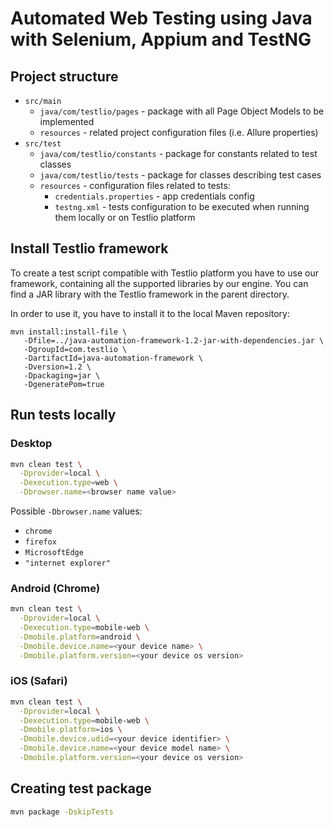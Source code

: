 # Automated Web Testing using Java with Selenium, Appium and TestNG

## Project structure
- `src/main`
  - `java/com/testlio/pages` - package with all Page Object Models to be implemented
  - `resources` - related project configuration files (i.e. Allure properties)
- `src/test`
  - `java/com/testlio/constants` - package for constants related to test classes
  - `java/com/testlio/tests` - package for classes describing test cases
  - `resources` - configuration files related to tests:
    - `credentials.properties` - app credentials config
    - `testng.xml` -  tests configuration to be executed when running them locally or on Testlio platform

## Install Testlio framework
To create a test script compatible with Testlio platform you have to use our framework, containing all the supported libraries by our engine. You can find a JAR library with the Testlio framework in the parent directory.

In order to use it, you have to install it to the local Maven repository:
```shell
mvn install:install-file \
   -Dfile=../java-automation-framework-1.2-jar-with-dependencies.jar \
   -DgroupId=com.testlio \
   -DartifactId=java-automation-framework \
   -Dversion=1.2 \
   -Dpackaging=jar \
   -DgeneratePom=true
```

## Run tests locally

### Desktop
```bash 
mvn clean test \
  -Dprovider=local \
  -Dexecution.type=web \
  -Dbrowser.name=<browser name value>
```

Possible `-Dbrowser.name` values:
 - `chrome`
 - `firefox`
 - `MicrosoftEdge`
 - `"internet explorer"`

### Android (Chrome)
```bash 
mvn clean test \
  -Dprovider=local \
  -Dexecution.type=mobile-web \
  -Dmobile.platform=android \
  -Dmobile.device.name=<your device name> \
  -Dmobile.platform.version=<your device os version>
```

### iOS (Safari)
```bash 
mvn clean test \
  -Dprovider=local \
  -Dexecution.type=mobile-web \
  -Dmobile.platform=ios \
  -Dmobile.device.udid=<your device identifier> \
  -Dmobile.device.name=<your device model name> \
  -Dmobile.platform.version=<your device os version>
```

## Creating test package
```bash 
mvn package -DskipTests
```
